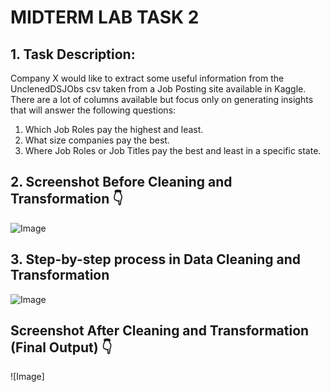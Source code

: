 # MIDTERM LAB TASK 2
## 1. Task Description:
Company X would like to extract some useful information from the UnclenedDSJObs csv taken
from a Job Posting site available in Kaggle. There are a lot of columns available but focus only
on generating insights that will answer the following questions:
1. Which Job Roles pay the highest and least.
2. What size companies pay the best.
3. Where Job Roles or Job Titles pay the best and least in a specific state.
 
## 2. Screenshot Before Cleaning and Transformation  👇 
![Image](https://github.com/user-attachments/assets/5582453b-123d-4619-8f02-c17993a9db86)

## 3. Step-by-step process in Data Cleaning and Transformation
![Image](https://github.com/user-attachments/assets/48507095-96e1-407c-ad71-33c14300c75d)

## Screenshot After Cleaning and Transformation (Final Output) 👇 
![Image]
